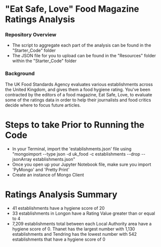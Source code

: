 # "Eat Safe, Love" Food Magazine Ratings Analysis

### Repository Overview 
- The script to aggregate each part of the analysis can be found in the "Starter_Code" folder
- The JSON file for you to upload can be found in the "Resources" folder within the "Starter_Code" folder

### Background 
The UK Food Standards Agency evaluates various establishments across the United Kingdom, and gives them a food hygiene rating. You've been contracted by the editors of a food magazine, Eat Safe, Love, to evaluate some of the ratings data in order to help their journalists and food critics decide where to focus future articles.

# Steps to take Prior to Running the Code
- In your Terminal, import the 'establishments.json' file using "mongoimport --type json -d uk_food -c establishments --drop --jsonArray establishments.json"
- Once you open up your Jupyter Notebook file, make sure you import 'PyMongo' and 'Pretty Print'
- Create an instance of Mongo Client


# Ratings Analysis Summary 

- 41 establishments have a hygiene score of 20
- 33 establishments in Longon have a Rating Value greater than or equal to 4
- 7,209 establishments total between each Local Authority area have a hygiene score of 0. Thanet has the largest number with 1,130 establishments and Tendring has the lowest number with 542 establishments that have a hygiene score of 0 

